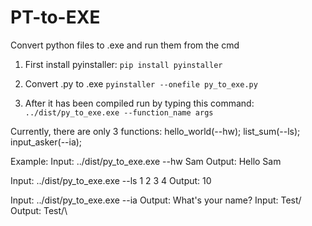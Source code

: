 # PT-to-EXE
Convert python files to .exe and run them from the cmd

1. First install pyinstaller:
```pip install pyinstaller```

2. Convert .py to .exe
```pyinstaller --onefile py_to_exe.py```

3. After it has been compiled run by typing this command: ```../dist/py_to_exe.exe --function_name args```

Currently, there are only 3 functions: hello_world(--hw); list_sum(--ls); input_asker(--ia);

Example:
Input: ../dist/py_to_exe.exe --hw Sam
Output: Hello Sam

Input: ../dist/py_to_exe.exe --ls 1 2 3 4
Output: 10

Input: ../dist/py_to_exe.exe --ia
Output: What's your name?
Input: Test/\
Output: Test/\
